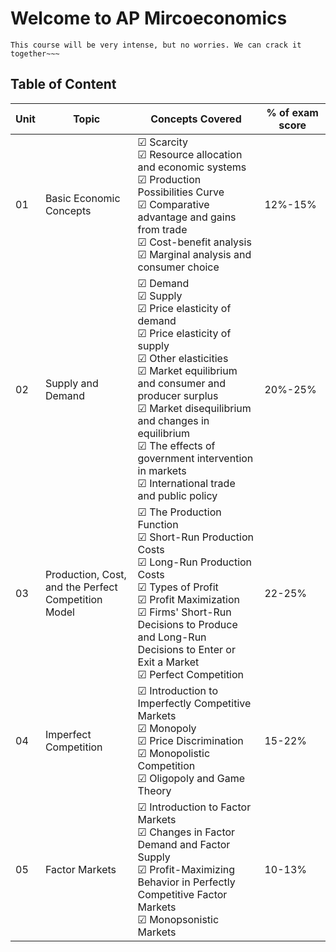 # Welcome to AP Mircoeconomics

```{note}
This course will be very intense, but no worries. We can crack it together~~~
```

## Table of Content

|Unit|Topic|Concepts Covered|% of exam score|
|---|---|---|---|
|01|Basic Economic Concepts|&#x2611; Scarcity<br>&#x2611; Resource allocation and economic systems<br>&#x2611; Production Possibilities Curve<br>&#x2611; Comparative advantage and gains from trade<br>&#x2611; Cost-benefit analysis<br>&#x2611; Marginal analysis and consumer choice|12%-15%|
|02|Supply and Demand|&#x2611; Demand<br>&#x2611; Supply<br>&#x2611; Price elasticity of demand<br>&#x2611; Price elasticity of supply<br>&#x2611; Other elasticities<br>&#x2611; Market equilibrium and consumer and producer surplus<br>&#x2611; Market disequilibrium and changes in equilibrium<br>&#x2611; The effects of government intervention in markets<br>&#x2611; International trade and public policy|20%-25%|
|03|Production, Cost, and the Perfect Competition Model|&#x2611; The Production Function<br>&#x2611; Short-Run Production Costs<br>&#x2611; Long-Run Production Costs<br>&#x2611; Types of Profit<br>&#x2611; Profit Maximization<br>&#x2611; Firms' Short-Run Decisions to Produce and Long-Run Decisions to Enter or Exit a Market<br>&#x2611; Perfect Competition|22-25%|
|04|Imperfect Competition|&#x2611; Introduction to Imperfectly Competitive Markets<br>&#x2611; Monopoly<br>&#x2611; Price Discrimination<br>&#x2611; Monopolistic Competition<br>&#x2611; Oligopoly and Game Theory|15-22%|
|05|Factor Markets|&#x2611; Introduction to Factor Markets<br>&#x2611; Changes in Factor Demand and Factor Supply<br>&#x2611; Profit-Maximizing Behavior in Perfectly Competitive Factor Markets<br>&#x2611; Monopsonistic Markets|10-13%|